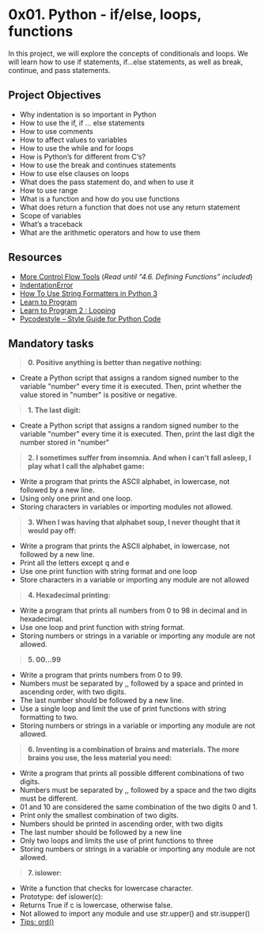 # 0x01. Python - if/else, loops, functions
In this project, we will explore the concepts of conditionals and loops. We will learn how to use if statements, if...else statements, as well as break, continue, and pass statements.
## Project Objectives
- Why indentation is so important in Python
- How to use the if, if ... else statements
- How to use comments
- How to affect values to variables
- How to use the while and for loops
- How is Python’s for different from C‘s?
- How to use the break and continues statements
- How to use else clauses on loops
- What does the pass statement do, and when to use it
- How to use range
- What is a function and how do you use functions
- What does return a function that does not use any return statement
- Scope of variables
- What’s a traceback
- What are the arithmetic operators and how to use them

## Resources
<ul>
<li><a href="https://docs.python.org/3/tutorial/controlflow.html" title="More Control Flow Tools" target="_blank">More Control Flow Tools</a> (<em>Read until “4.6. Defining Functions” included</em>)</li>
<li><a href="https://www.youtube.com/watch?v=1QXOd2ZQs-Q" title="IndentationError" target="_blank">IndentationError</a> </li>
<li><a href="https://www.digitalocean.com/community/tutorials/how-to-use-string-formatters-in-python-3" title="How To Use String Formatters in Python 3" target="_blank">How To Use String Formatters in Python 3</a> </li>
<li><a href="https://www.youtube.com/playlist?list=PLGLfVvz_LVvTn3cK5e6LjhgGiSeVlIRwt" title="Learn to Program" target="_blank">Learn to Program</a> </li>
<li><a href="https://www.youtube.com/playlist?list=PLGLfVvz_LVvTn3cK5e6LjhgGiSeVlIRwt" title="Learn to Program 2 : Looping" target="_blank">Learn to Program 2 : Looping</a> </li>
<li><a href="https://pypi.org/project/pycodestyle/" title="Pycodestyle -- Style Guide for Python Code" target="_blank">Pycodestyle – Style Guide for Python Code</a> </li>
</ul>

## Mandatory tasks

> **0. Positive anything is better than negative nothing:**
* Create a Python script that assigns a random signed number to the variable "number" every time it is executed. Then, print whether the value stored in "number" is positive or negative. 

> **1. The last digit:**
* Create a Python script that assigns a random signed number to the variable "number" every time it is executed. Then, print the last digit the number stored in "number" 

> **2. I sometimes suffer from insomnia. And when I can't fall asleep, I play what I call the alphabet game:**
* Write a program that prints the ASCII alphabet, in lowercase, not followed by a new line.
* Using only one print and one loop.
* Storing characters in variables or importing modules not allowed.

> **3. When I was having that alphabet soup, I never thought that it would pay off:**
* Write a program that prints the ASCII alphabet, in lowercase, not followed by a new line.
* Print all the letters except q and e
* Use one print function with string format and one loop
* Store characters in a variable or importing any module are not allowed

> **4. Hexadecimal printing:**
* Write a program that prints all numbers from 0 to 98 in decimal and in hexadecimal.
* Use one loop and print function with string format.
* Storing numbers or strings in a variable or importing any module are not allowed.

> **5. 00...99**
* Write a program that prints numbers from 0 to 99.
* Numbers must be separated by ,, followed by a space and printed in ascending order, with two digits.
* The last number should be followed by a new line.
* Use a single loop and limit the use of print functions with string formatting to two.
* Storing numbers or strings in a variable or importing any module are not allowed.

> **6. Inventing is a combination of brains and materials. The more brains you use, the less material you need:**
* Write a program that prints all possible different combinations of two digits.
* Numbers must be separated by ,, followed by a space and the two digits must be different.
* 01 and 10 are considered the same combination of the two digits 0 and 1.
* Print only the smallest combination of two digits.
* Numbers should be printed in ascending order, with two digits
* The last number should be followed by a new line
*  Only two loops and limits the use of print functions to three
*  Storing numbers or strings in a variable or importing any module are not allowed.

> **7. islower:**
* Write a function that checks for lowercase character.
* Prototype: def islower(c):
* Returns True if c is lowercase, otherwise false.
* Not allowed to import any module and use str.upper() and str.isupper()
* <a href="https://docs.python.org/3.4/library/functions.html?highlight=ord#ord" title="Learn to Program" target="_blank">Tips: ord()</a>

